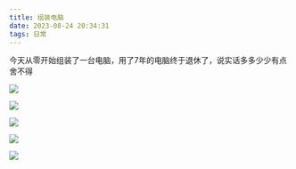```yaml
---
title: 组装电脑
date: 2023-08-24 20:34:31
tags: 日常
---
```


<link rel="stylesheet" href="/../css/images.css">

今天从零开始组装了一台电脑，用了7年的电脑终于退休了，说实话多多少少有点舍不得

<img src="/../images/daily/2023-08-24/配置.png"></img>

<img src="/../images/daily/2023-08-24/分数.png"></img>

<img class="half" src="/../images/daily/2023-08-24/整机1.jpg"></img>

<img class="half" src="/../images/daily/2023-08-24/整机2.jpg"></img>

<img class="half" src="/../images/daily/2023-08-24/整机3.jpg"></img>

